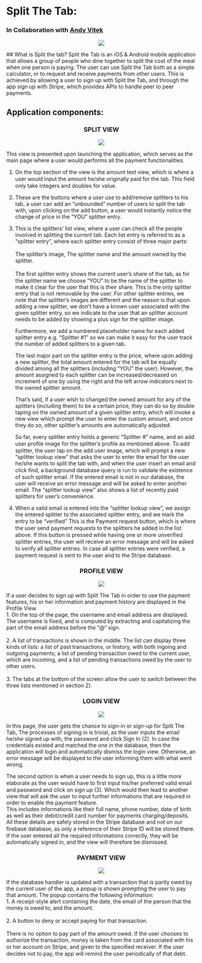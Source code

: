 
# Split The Tab:
### In Collaboration with [Andy Vitek](https://github.com/apvitek)
<p align="center">
   <img src="https://i.imgur.com/BbDDg2u.png">
</p>
## What is Split the tab?  
Split the Tab is an iOS & Android mobile application that allows a group of people who dine together to split the cost of
the meal when one person is paying. The user can use Split the Tab both as a simple calculator, or to request and
receive payments from other users. This is achieved by allowing a user to sign up with Split the Tab, and through
the app sign up with Stripe, which provides APIs to handle peer to peer payments. 


## Application components:

### <center> SPLIT VIEW </center>
<p align="center">
    <img src="https://i.imgur.com/DjAI1f8m.png">
</p>
This view is presented upon launching the application, which serves as the main page where a user would performs all the payment functionalities.

1. On the top section of the view is the amount text view, which is where a user would input the amount he/she originally paid for the tab. This ﬁeld only take integers and doubles for value.

2. These are the buttons where a user use to add/remove splitters to his tab, a user can add an “unbounded” number of users to split the tab with, upon clicking on the add button, a user would instantly notice the change of price in the “YOU” splitter entry.

3. This is the splitters’ list view, where a user can check all the people involved in splitting the current tab. Each list entry is referred to as a “splitter entry”, where each splitter entry consist of three major parts:<br/><br/>
    The splitter’s image, The splitter name and the amount owned by the splitter.<br/><br/>
    The ﬁrst splitter entry shows the current user’s share of the tab, as for the splitter name we choose “YOU” to be the name of the splitter to make it clear for the user that this is their share. This is the only splitter entry that is not removable by the user. For other splitter entries, we note that the splitter’s images are different and the reason is that upon adding a new splitter, we don’t have a known user associated with the given splitter entry, so we indicate to the user that an splitter account needs to be added by showing a plus sign for the splitter image.

    Furthermore, we add a numbered placeholder name for each added splitter entry e.g. “Splitter #1” so we can make it easy for the user track the number of added splitters to a given tab.

    The last major part on the splitter entry is the price, where upon adding a new splitter, the total amount entered for the tab will be equally divided among all the splitters (including “YOU” the user). However, the amount assigned to each splitter can be increased/decreased on increment of one by using the right and the left arrow indicators next to the owned splitter amount.

    That’s said, if a user wish to changed the owned amount for any of the splitters (including them) to be a certain price, they can do so by double taping on the owned amount of a given splitter entry, which will invoke a new view which prompt the user to enter the custom amount, and once they do so, other splitter’s amounts are automatically adjusted.

    So far, every splitter entry holds a generic “Splitter #” name, and an add user proﬁle image for the splitter’s proﬁle as mentioned above. To add splitter, the user tap on the add user image, which will prompt a new “splitter lookup view” that asks the user to enter the email for the user he/she wants to split the tab with, and when the user insert an email and click ﬁnd, a background database query is run to validate the existence of such splitter email. If the entered email is not in our database, the user will receive an error message and will be asked to enter another email. The “splitter lookup view” also shows a list of recently paid splitters for user’s convenience.

4. When a valid email is entered into the “splitter lookup view”, we assign the entered splitter to the associated splitter entry, and we mark the entry to be “veriﬁed” This is the Payment request button, which is where the user send payment requests to the splitters he added in the list above. If this button is pressed while having one or more unveriﬁed splitter entries, the user will receive an error message and will be asked to verify all splitter entries.
In case all splitter entries were veriﬁed, a payment request is sent to the user and to the Stripe database.

### <center> PROFILE VIEW </center>
<p align="center">
    <img src="https://i.imgur.com/dnBif8Rm.png">
</p>
If a user decides to sign up with Split The Tab in order to use the payment
features, his or her information and payment history are displayed in the
Profile View.<br/>
1. On the top of the page, the username and email address are displayed.
The username is fixed, and is computed by extracting and capitalizing
the part of the email address before the “@“ sign.<br/><br/>
2. A list of transactions is shown in the middle. The list can display three
kinds of lists: a list of past transactions, or history, with both ingoing and outgoing payments; a list of pending transaction owed to the current
user, which are incoming, and a list of pending transactions owed by
the user to other users.<br/><br/>
3. The tabs at the bottom of the screen allow the user to switch between
the three lists mentioned in section 2). 

### <center> LOGIN VIEW </center>

<p align="center">
    <img src="https://i.imgur.com/mGyWFVlm.png">
</p>
In this page, the user gets the chance to sign-in or sign-up for Split The Tab, The processes of signing in is trivial, as the user inputs the email he/she signed up with, the password and click Sign In (2). In case the credentials existed and matched the one in the database, then the application will login and automatically dismiss the login view. Otherwise, an error message will be displayed to the user informing them with what went wrong.</br>

The second option is when a user needs to sign up, this is a little more elaborate as the user would have to ﬁrst input his/her preferred valid email and password and click on sign up (3). Which would then lead to another view that will ask the user to input further informations that are required in order to enable the payment feature. </br> This includes informations like their full name, phone number, date of birth as well as their
 debit/credit card number for payments charging/deposits. All these details are safely stored in the Stripe database and not on our ﬁrebase database, as only a reference of their Stripe ID will be stored there. If the user entered all the required informations correctly, they will be automatically signed in, and the view will therefore be dismissed.

### <center> PAYMENT VIEW </center>
<p align="center">
    <img src="https://i.imgur.com/bJCDQDIm.png">
</p>
If the database handler is updated with a transaction that is partly owed by the current user of the app, a popup is shown prompting the user to pay that amount. The popup contains the following information:
<br/>
1. A receipt-style alert containing the date, the email of the person that the money is owed to, and the amount.
<br/><br/>
2. A button to deny or accept paying for that transaction.
<br/><br/>
There is no option to pay part of the amount owed. If the user chooses to authorize the transaction, money is taken from the card associated with his or her account on Stripe, and given to the speciﬁed receiver. If the user decides not to pay, the app will remind the user periodically of that debt.
